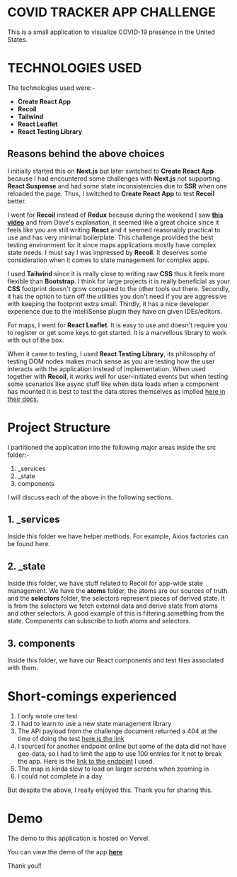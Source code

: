 # COVID TRACKER APP CHALLENGE

This is a small application to visualize COVID-19 presence in the United States.


# TECHNOLOGIES USED

The technologies used were:-

 - **Create React App**
 - **Recoil**
 - **Tailwind**
 - **React Leaflet**
 - **React Testing Library**

## Reasons behind the above choices
I initially started this on **Next.js** but later switched to **Create React App** because I had encountered some challenges with **Next.js** not supporting **React Suspense** and had some state inconsistencies due to **SSR** when one reloaded the page. Thus, I switched to **Create React App** to test **Recoil** better. 

I went for **Recoil** instead of **Redux** because during the weekend I saw **[this video](https://www.youtube.com/watch?v=_ISAA_Jt9kI/)** and from Dave's explanation, it seemed like a great choice since it feels like you are still writing **React** and it seemed reasonably practical to use and has very minimal boilerplate. This challenge provided the best testing environment for it since maps applications mostly have complex state needs. I must say I was impressed by **Recoil**. It deserves some consideration when it comes to state management for complex apps.  

I used **Tailwind** since it is really close to writing raw **CSS** thus it feels more flexible than **Bootstrap**. I think for large projects it is really beneficial as your **CSS** footprint doesn't grow compared to the other tools out there. Secondly, it has the option to turn off the utilities you don't need if you are aggressive with keeping the footprint extra small. Thirdly, it has a nice developer experience due to the IntelliSense plugin they have on given IDEs/editors.

For maps, I went for **React  Leaflet**. It is easy to use and doesn't require you to register or get some keys to get started. It is a marvellous library to work with out of the box.

When it came to testing, I used **React Testing Library**, its philosophy of testing DOM nodes makes much sense as you are testing how the user interacts with the application instead of implementation. When used together with **Recoil**, it works well for user-initiated events but when testing some scenarios like async stuff like when data loads when a component has mounted it is best to test the data stores themselves as implied [here in their docs.](https://recoiljs.org/docs/guides/testing/)

# Project Structure

I partitioned the application into the following major areas inside the src folder:-

 1. _services
 2. _state
 3. components

I will discuss each of the above in the following sections.

## 1. _services

Inside this folder we have helper methods. For example, Axios factories can be found here.

## 2. _state

Inside this folder, we have stuff related to Recoil for app-wide state management. We have the **atoms** folder, the atoms are our sources of truth and the **selectors** folder, the selectors represent pieces of derived state. It is from the selectors we fetch external data and derive state from atoms and other selectors. A good example of this is filtering something from the state. Components can subscribe to both atoms and selectors. 

## 3. components

Inside this folder, we have our React components and test files associated with them. 


# Short-comings experienced
1. I only wrote one test
2. I had to learn to use a new state management library
3. The API payload from the challenge document returned a 404 at the time of doing the test [here is the link](https://www.trackcorona.live/api)
4. I sourced for another endpoint online but some of the data did not have geo-data, so I had to limit the app to use 100 entries for it not to break the app. Here is the [link to the endpoint](https://covid19.mathdro.id/api/countries/USA/confirmed) I used.
5. The map is kinda slow to load on larger screens when zooming in
6. I could not complete in a day

But despite the above, I really enjoyed this. Thank you for sharing this.

# Demo

The demo to this application is hosted on Vervel.

You can view the demo of the app **[here](https://covid-map-eta.vercel.app/)**

Thank you!!